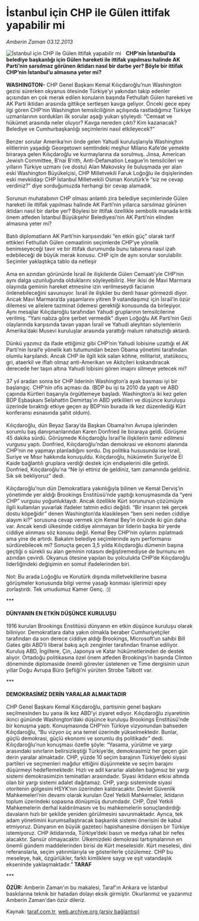 # İstanbul için CHP ile Gülen ittifak yapabilir mi

*Amberin Zaman 03.12.2013*

<div class="yazi"><img align="left" alt="İstanbul için CHP ile Gülen ittifak yapabilir mi" border="0" src="http://www.taraf.com.tr/fotoraflar/makaleler/istanbul-icin-chp-ile-gulen_2647_orijinal.jpg" style="border-right-width:10px; border-color:#FFFFFF"/><p><b>CHP’nin İstanbul’da belediye başkanlığı için Gülen hareketi ile ittifak yapılması halinde AK Parti’nin sarsılmaz görünen iktidarı nasıl bir darbe yer? Böyle bir ittifak CHP’nin İstanbul’u almasına yeter mi?<br/><br/></b><b>WASHINGTON-</b> CHP Genel Başkanı Kemal Kılıçdaroğlu’nun Washington gezisi sürerken okyanus ötesinde Türkiye’yi yakından takip edenler açısından en çok merak edilen konuların başında Fethullah Gülen hareketi ve AK Parti iktidarı arasında gittikçe sertleşen kavga geliyor. Önceki gece epey ilgi gören CHP’nin Washington temsilciliğinin açılışında rastladığımız Türkiye uzmanlarının sordukları ilk sorular aşağı yukarı şöyleydi: “Cemaat ve hükümet arasında neler oluyor? Kavga nereden çıktı? Kim kazanacak? Belediye ve Cumhurbaşkanlığı seçimlerini nasıl etkileyecek?”<br/><br/>Benzer sorular Amerika’nın önde gelen Yahudi kuruluşlarıyla Washington elitlerinin yaşadığı Georgetown semtindeki meşhur Milano Kafe’de yemekte biraraya gelen Kılıçdaroğlu ve kurmaylarına da sorulmuş. Jinsa, American Jewish Committee, B’nai B’rith, Anti-Defamation League’in temsilcileri ve yılların Türkiye uzmanı (ve dostu) Alan Makovsky ile buluşmada yer alan eski Washington Büyükelçisi, CHP Milletvekili Faruk Loğoğlu ile dışişlerinden eski mevkiidaşı CHP İstanbul Milletvekili Osman Korutürk’e “siz ne cevap verdiniz?” diye sorduğumuzda herhangi bir cevap alamadık.<br/><br/>Sorunun muhatabının CHP olması anlamlı zira belediye seçimlerinde Gülen hareketi ile ittifak yapılması halinde AK Parti’nin yıllarca sarsılmaz görünen iktidarı nasıl bir darbe yer? Böylesi bir ittifak özellikle sembolik manada kritik önem atfeden İstanbul Büyükşehir Belediyesi’nin AK Parti’nin elinden almasına yeter mi?<br/><br/>Batılı diplomatların AK Parti’nin karşısındaki “en etkin güç” olarak tarif ettikleri Fethullah Gülen cemaatinin seçimlerde CHP’ye yönelik benimseyeceği tavır ve bir ittifak durumunda bunu tabanına nasıl izah edebileceği de büyük merak konusu. CHP için de aynı sorular sorulabilir. Seçimler yaklaştıkça tablo da netleşir<br/><br/>Ama en azından görünürde İsrail ile ilişkilerde Gülen Cemaati’yle CHP’nin aynı dalga uzunluğunda olduklarını söyleyebiliriz. Her ikisi de Mavi Marmara olayında geminin hareket etmesine izin verilmeseydi facianın önlenebileceğini savunuyor. İsrail ile ilişkiler bu denli hasar görmezdi diyor. Ancak Mavi Marmara’da yaşamlarını yitiren 9 vatandaşımız için İsrail’in özür dilemesi ve ailelere tazminat ödemesi gerektiği konusunda da birleşiyor. Aynı mesajlar Kılıçdaroğlu tarafından Yahudi gruplarının temsilcilerine verilmiş. “Yani nabza göre şerbet vermedik” diyen Loğoğlu AK Parti’nin Gezi olaylarında karşısında tavan yapan İsrail ve Yahudi aleyhtarı söylemlerin Amerika’daki Musevi kuruluşlar arasında yarattığı malum rahatsızlığı aktardı.<br/><br/>Dünkü yazımız da ifade ettiğimiz gibi CHP’nin Yahudi lobisine uzattığı el AK Parti’nin İsrail’e yönelik katı tutumundan bezen Obama yönetimi tarafından olumlu karşılandı. Ancak CHP ile ilgili kök salan köhne, militarist, statükocu, gri, ataerkil ve iflah olmaz anti-Amerikan ve Akitçileri kıskandıracak derecede her taşın altına Yahudi lobisini gören imajını silmeye yetecek mi?<br/><br/>37 yıl aradan sonra bir CHP liderinin Washington’a ayak basması iyi bir başlangıç. CHP’nin ofis açması da. (BDP bu işi ta 2010 da yaptı ve ABD çapında Kürtleri başarıyla örgütlemeye başladı. Washington’a iki kez gelen BDP Eşbaşkanı Selahattin Demirtaş’ın ABD yetkilileri ve düşünce kuruluşu üzerinde bıraktığı etkiye geçen ay BDP’nin burada ilk kez düzenlediği Kürt konferansı esnasında şahit oldum). <br/><br/>Kılıçdaroğlu, dün Beyaz Saray’da Başkan Obama’nın Avrupa işlerinden sorumlu baş danışmanlarından Karen Donfried ile biraraya geldi. Görüşme 45 dakika sürdü. Görüşmede Kılıçdaroğlu İsrail’le ilişkilerin tamir edilmesi vurgusu yaptı. Donfried, Kılıçdaroğlu’ndan demokrasi ve ekonomi alanında CHP’nin ne yapmayı planladığını sordu. Dış politika hususunda ise İsrail, Suriye ve Mısır hakkında konuşuldu. Kılıçdaroğlu, hükümetin Suriye’de El Kaide bağlantılı gruplara verdiği destek için endişelerini dile getirdi. Donfried, Kılıçdaroğlu’na “Ne iyi ettiniz de geldiniz, tam zamanında geldiniz. Sık sık bekliyoruz” dedi. <br/><br/>Kılıçdaroğlu’nun dün Demokratlara yakınlığıyla bilinen ve Kemal Derviş’in yönetimde yer aldığı Brookings Enstitüsü’nde yaptığı konuşmasında da “yeni CHP” vurgusu yoğunluktaydı. Ancak özellikle Kürt sorununun çözümüyle ilgili kullanılan yuvarlak ifadeler tatmin edici değildi. “Bir insanın tek gerçek dostu köpeğidir” denen Washington’da klasikleşen “ben seni neden ciddiye alayım ki?” sorusuna cevap vermek için Kemal Bey’in önünde iki gün daha var. Ancak kendi ülkesinde ciddiye alınmayan bir liderin başka bir yerde ciddiye alınması söz konusu değil. Kemal Bey CHP’nin oylarını zıplatmadı ama yine de artırdı. Bakalım belediye seçimlerinde aynı performansı sürdürebilecek mi? Sonuçta geçen 3,5 yılda Kılıçdaroğlu dümenin başına geçtiği o sürekli su alan geminin rotasını değiştiremediyse de burnunu en azından çevirdi. Okyanus ötesine yapılan bu yolculukta CHP’de Kılıçdaroğlu liderliğindeki değişimin en somut ifadelerinden biri.<br/><br/>Not: Bu arada Loğoğlu ve Korutürk dışında milletvekillerine basına görüşmeler konusunda bilgi verme yasağı konması işlerimizi epey zorlaştırdı. Tek umudumuz Kamer Genç. :))</p>
<p>***<br/><br/><b>DÜNYANIN EN ETKİN DÜŞÜNCE KURULUŞU<br/><br/></b>1916 kurulan Brookings Enstitüsü dünyanın en etkin düşünce kuruluşu olarak biliniyor. Demokratlara daha yakın olmakla beraber Cumhuriyetçiler tarafından da son derece ciddiye aldığı Brookings, Microsoft’un sahibi Bill Gates gibi ABD’li liberal bakış açılı zenginler tarafından finanse ediliyor. Kuruluş ABD, İngiltere, Çin, Japonya ve Katar hükümetlerinden de destek alıyor. Ortadoğu politikasına özel önem atfeden Brookings’in başında Clinton döneminde diplomaside önemli görevler üstelenen ve Time dergisinin uzun yıllar Doğu Avrupa Büro Şefliği’ni yürüten Strobe Talbott var.</p>
<p>***<br/><br/><b>DEMOKRASİMİZ DERİN YARALAR ALMAKTADIR<br/><br/></b>CHP Genel Başkanı Kemal Kılıçdaroğlu, partisinin genel başkanı seçilmesinden bu yana ilk kez ABD’yi ziyaret ediyor. Kılıçdaroğlu ziyaretinin ikinci gününde Washington’daki düşünce kuruluşu Brookings Enstitüsü’nde bir konuşma yaptı. Konuşmasında CHP’nin Türkiye vizyonundan bahseden Kılıçdaroğlu, “Bu vizyon üç ana temel üzerinde yükselmektedir. Bunlar, güçlü demokrasi, güçlü ekonomi ve sorumlu dış politikadır” dedi. Kılıçdaroğlu’nun konuşması özetle şöyle: “Yasama, yürütme ve yargı arasındaki sınırların belirsizleştiği Türkiye’de, demokrasimiz her geçen gün derin yaralar almaktadır. CHP, yüzde 10 seçim barajının Türkiye’deki siyasi partileri ve seçmenleri mağdur ettiğini düşünmekte ve seçim barajını düşürmeyi hedeflemektedir. Hızlı ve adil kararlar alabilen bağımsız bir yargı sistemi demokrasimizin teminatları arasındadır. Siyasi iktidarın etkisi altında olan bir yargı sistemi adalet dağıtamaz. CHP, yargı sisteminde siyasi otoritenin gölgesini HSYK’nın üzerinden kaldıracaktır. Devlet Güvenlik Mahkemeleri’nin devamı olarak kurulan Özel Yetkili Mahkemeler, iktidarın toplum üzerindeki sopasına dönüşmüş durumdadır. CHP, Özel Yetkili Mahkemelerin derhal kaldırılmasını ve bu mahkemelerin sonuçlandırdığı davaların hızlı bir şekilde yeniden görülmesini savunmaktadır. Ayrıca, tek adam yönetimini kurumsallaştıracak başkanlık sistemi önerisini de kabul etmiyoruz. Dünyanın en büyük gazeteci hapishanesine dönüşen bir Türkiye istemiyoruz. CHP iktidarında, Türkiye’deki basın ve medya rahat bir nefes alacaktır. Sansür olmayacaktır. Ülkemizdeki demokrasi tartışmalarının en önemli gündem maddelerinden birisi de Kürt meselesidir. Kürt meselesi, dini referanslarla, seçim yatırımlarıyla ve gösterilerle çözülemez. CHP bu meseleye, hak, özgürlükler, farklı kimliklere saygı ve eşit vatandaşlık ekseninde yaklaşmaktadır.” <b>TARAF</b> </p>
<p>***</p>
<p><strong>ÖZÜR:</strong> Amberin Zaman'ın bu makalesi, Taraf'ın Ankara ve İstanbul baskılarına teknik bir hatadan dolayı eksik girmiştir. Okurlarımız ve yazarımız Amberin Zaman'dan özür dileriz.</p>
</div>

Kaynak: [taraf.com.tr](http://www.taraf.com.tr:80/amberin-zaman/makale-istanbul-icin-chp-ile-gulen-ittifak-yapabilir-mi.htm), [web.archive.org (arşiv bağlantısı)](http://web.archive.org/web/20131206064217/http://www.taraf.com.tr:80/amberin-zaman/makale-istanbul-icin-chp-ile-gulen-ittifak-yapabilir-mi.htm)
